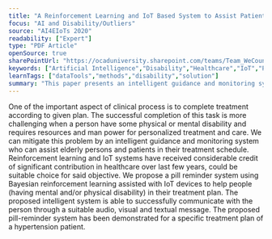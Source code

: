 ```yaml
---
title: "A Reinforcement Learning and IoT Based System to Assist Patients with Disabilities"
focus: "AI and Disability/Outliers"
source: "AI4EIoTs 2020"
readability: ["Expert"]
type: "PDF Article"
openSource: true
sharePointUrl: "https://ocaduniversity.sharepoint.com/teams/Team_WeCount/Shared%20Documents/Resources%20and%20Tools/Literature%20(curated)/A%20Reinforcement%20Learning%20and%20IoT%20based%20System%20to%20Assist%20Patients%20with%20Disabilities.pdf"
keywords: ["Artificial Intelligence","Disability","Healthcare","IoT","Pill Reminder","Reinforcement Learning."]
learnTags: ["dataTools","methods","disability","solution"]
summary: "This paper presents an intelligent guidance and monitoring system that can assist elderly persons and patients in their treatment schedule, such as reminding individuals to take their medication through suitable audio, visual and text messages. "
---
```

One of the important aspect of clinical process is to complete treatment according to given plan. The successful completion of this task is more challenging when a person have some physical or mental disability and requires resources and man power for personalized treatment and care. We can mitigate this problem by an intelligent guidance and monitoring system who can assist elderly persons and patients in their treatment schedule. Reinforcement learning and IoT systems have received considerable credit of significant contribution in healthcare over last few years, could be suitable choice for said objective. We propose a pill reminder system using Bayesian reinforcement learning assisted with IoT devices to help people (having mental and/or physical disability) in their treatment plan. The proposed intelligent system is able to successfully communicate with the person through a suitable audio, visual and textual message. The proposed pill-reminder system has been demonstrated for a specific treatment plan of a hypertension patient.
